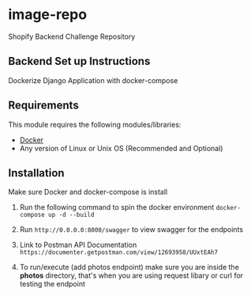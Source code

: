 # image-repo
Shopify Backend Challenge Repository



## Backend Set up Instructions


Dockerize Django Application with docker-compose 





## Requirements

This module requires the following modules/libraries:

* [Docker](https://www.docker.com/get-started)
* Any version of Linux or Unix OS (Recommended and Optional)

## Installation
Make sure Docker and docker-compose is install

1. Run the following command to spin the docker environment
   ```docker-compose up -d --build```

2. Run ```http://0.0.0.0:8000/swagger``` to view swagger for the endpoints


3. Link to Postman API Documentation ```https://documenter.getpostman.com/view/12693958/UUxtEAh7```

4. To run/execute (add photos endpoint) make sure you are inside the **photos** directory, that's when you are using request libary or curl for testing the endpoint
